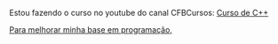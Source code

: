 Estou fazendo o curso no youtube do canal CFBCursos: <a
    href="https://www.youtube.com/playlist?list=PLx4x_zx8csUjczg1qPHavU1vw1IkBcm40" target="_blank"
    >Curso de C++ <div>Para melhorar minha base em programação,
